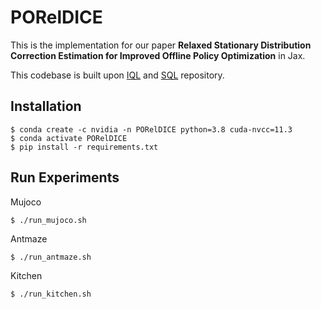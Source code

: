 # PORelDICE

This is the implementation for our paper **Relaxed Stationary Distribution Correction Estimation for Improved Offline Policy Optimization** in Jax.

This codebase is built upon [IQL](https://github.com/ikostrikov/implicit_q_learning.git) and [SQL](https://github.com/ryanxhr/IVR.git) repository.

## Installation

    $ conda create -c nvidia -n PORelDICE python=3.8 cuda-nvcc=11.3
    $ conda activate PORelDICE
    $ pip install -r requirements.txt

## Run Experiments 

Mujoco

    $ ./run_mujoco.sh

Antmaze

    $ ./run_antmaze.sh

Kitchen

    $ ./run_kitchen.sh

  
